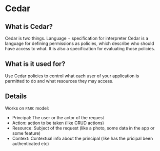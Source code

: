 # Cedar

## What is Cedar?
Cedar is two things. Language + specification for interpreter
Cedar is a language for defining permissions as policies, which describe who should have access to what. It is also a specification for evaluating those policies. 

## What is it used for?
Use Cedar policies to control what each user of your application is permitted to do and what resources they may access.

## Details

Works on `PARC` model:
- Principal: The user or the actor of the request
- Action: action to be taken (like CRUD actions)
- Resource: Subject of the request (like a photo, some data in the app or some feature)
- Context: Contextual info about the principal (like has the pricipal been authenticated etc)
